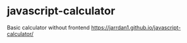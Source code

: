 # javascript-calculator
Basic calculator without frontend
https://jarrdan1.github.io/javascript-calculator/
